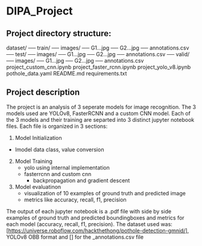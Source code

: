 # DIPA_Project

## Project directory structure:
dataset/
── train/
   ── images/
      ── G1...jpg
      ── G2...jpg
   ── annotations.csv
── test/
   ── images/
      ── G1...jpg
      ── G2...jpg
   ── annotations.csv
── valid/
   ── images/
      ── G1...jpg
      ── G2...jpg
   ── annotations.csv
project_custom_cnn.ipynb
project_faster_rcnn.ipynb
project_yolo_v8.ipynb
pothole_data.yaml
README.md
requirements.txt

## Project description

The project is an analysis of 3 seperate models for image recognition. The 3 models used are YOLOv8, FasterRCNN and a custom CNN model.
Each of the 3 models and their training are separted into 3 distinct jupyter notebook files.
Each file is organized in 3 sections: 
1.  Model Initialization
  - lmodel data class, value conversion
2. Model Training
    - yolo using internal implementation
    - fasterrcnn and custom cnn
        - backpropagation and gradient descent
3. Model evaluatinon
    - visualization of 10 examples of ground truth and predicted image
    - metrics like accuracy, recall, f1, precision

The output of each jupyter notebook is a .pdf file with side by side examples of ground truth and predicted boundingboxes and metrics for each model (accuracy, recall, f1, precision).
The dataset used was: [https://universe.roboflow.com/hackthethong/pothole-detection-gmnid/], YOLOv8 OBB format and [] for the _annotations.csv file

